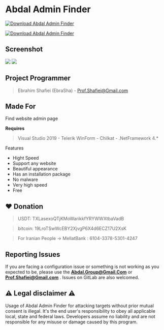 # Abdal Admin Finder


[![Download  Abdal Admin Finder](https://img.shields.io/sourceforge/dt/abdal-admin-finder.svg)](https://sourceforge.net/projects/abdal-admin-finder/files/latest/download)


[![Download  Abdal Admin Finder](https://a.fsdn.com/con/app/sf-download-button)](https://sourceforge.net/projects/abdal-admin-finder/files/latest/download)


## Screenshot

![](Abdal_Admin_Finder.jpg)
![](https://github.com/abdal-security-group/abdal-admin-finder/blob/main/img/Abdal_Admin_Finder.jpg)


## Project Programmer
> Ebrahim Shafiei (EbraSha) - Prof.Shafiei@Gmail.com

## Made For 



Find website admin page

**Requires**
> Visual Studio 2019 - Telerik WinForm - Chilkat - .NetFramework 4.*
>


Features

- Hight Speed
- Support any website
- Beautiful appearance
- Has an installation package
- No malware
- Very high speed
- Free



## ❤️ Donation 
> USDT:      TXLasexoQTjKMoWarikkfYRYWWXtbaVadB

> bitcoin:   19LroTSwWcEBY2XjvgP6X4d6ECZ17U2XsK

> For Iranian People -> MellatBank : 6104-3378-5301-4247




## Reporting Issues

If you are facing a configuration issue or something is not working as you expected to be, please use the **Abdal.Group@Gmail.Com** or **Prof.Shafiei@Gmail.com** . Issues on GitLab are also welcomed.


## ⚠️ Legal disclaimer ⚠️

Usage of Abdal Admin Finder for attacking targets without prior mutual consent is illegal. It's the end user's responsibility to obey all applicable local, state and federal laws. Developers assume no liability and are not responsible for any misuse or damage caused by this program.


